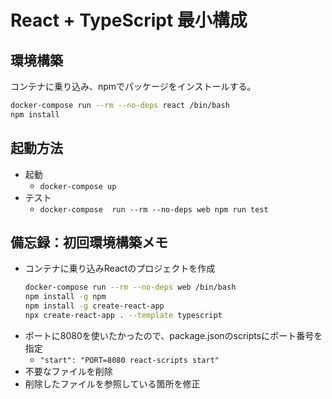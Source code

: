# React + TypeScript 最小構成

## 環境構築

コンテナに乗り込み、npmでパッケージをインストールする。
```bash
docker-compose run --rm --no-deps react /bin/bash
npm install
```

## 起動方法

- 起動
  - `docker-compose up`
- テスト
  - `docker-compose  run --rm --no-deps web npm run test`

## 備忘録：初回環境構築メモ

- コンテナに乗り込みReactのプロジェクトを作成
  ```bash
  docker-compose run --rm --no-deps web /bin/bash
  npm install -g npm
  npm install -g create-react-app
  npx create-react-app . --template typescript
  ```
- ポートに8080を使いたかったので、package.jsonのscriptsにポート番号を指定
  - `"start": "PORT=8080 react-scripts start"`
- 不要なファイルを削除
- 削除したファイルを参照している箇所を修正
